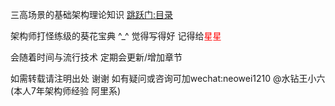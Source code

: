 三高场景的基础架构理论知识  <a href="bookmark.md">跳跃门:目录</a>  

架构师打怪练级的葵花宝典 ^_^ 觉得写得好 记得给<font color ="red">星星</font>  

会随着时间与流行技术 定期会更新/增加章节

如需转载请注明出处 谢谢 如有疑问或咨询可加wechat:neowei1210 @水钻王小六 (本人7年架构师经验 阿里系)  